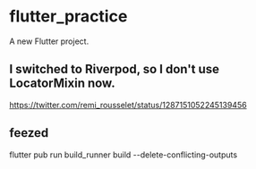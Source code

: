 # flutter_practice

A new Flutter project.

## I switched to Riverpod, so I don't use LocatorMixin now.
https://twitter.com/remi_rousselet/status/1287151052245139456

## feezed
flutter pub run build_runner build --delete-conflicting-outputs